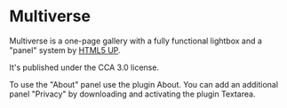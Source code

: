 Multiverse
==========

Multiverse is a one-page gallery with a fully functional lightbox and a "panel" system by [HTML5 UP](html5up.net).

It's published under the CCA 3.0 license.

To use the "About" panel use the plugin About. You can add an additional panel "Privacy" by downloading and activating the plugin Textarea.
